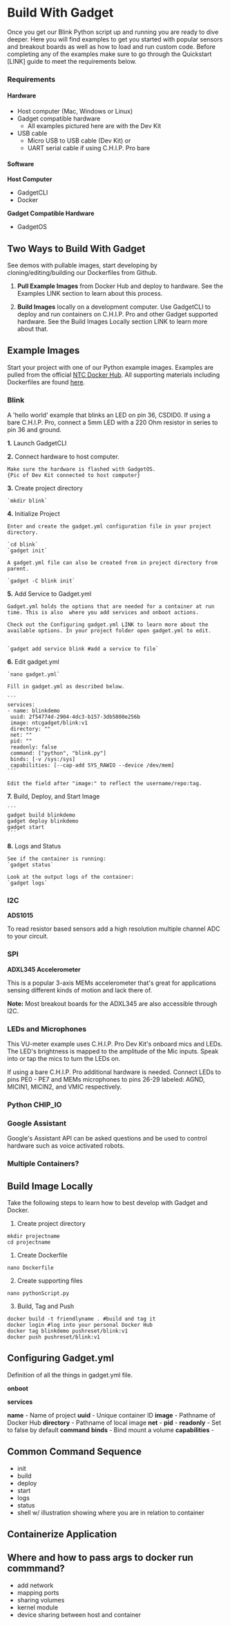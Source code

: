 # Build With Gadget 

Once you get our Blink Python script up and running you are ready to dive deeper. Here you will find examples to get you started with popular sensors and breakout boards as well as how to load and run custom code. Before completing any of the examples make sure to go through the Quickstart [LINK] guide to meet the requirements below. 

### Requirements

#### Hardware

* Host computer (Mac, Windows or Linux)
* Gadget compatible hardware
	* All examples pictured here are with the Dev Kit
* USB cable
	* Micro USB to USB cable (Dev Kit) 
	or
	* UART serial cable if using C.H.I.P. Pro bare

#### Software

**Host Computer**

* GadgetCLI 
* Docker

**Gadget Compatible Hardware**

* GadgetOS 

## Two Ways to Build With Gadget

See demos with pullable images, start developing by cloning/editing/building our Dockerfiles from Github.

1. **Pull Example Images** from Docker Hub and deploy to hardware. See the Examples LINK section to learn about this process.

2. **Build Images** locally on a development computer. Use GadgetCLI to deploy and run containers on C.H.I.P. Pro and other Gadget supported hardware. See the Build Images Locally section LINK to learn more about that.

## Example Images

Start your project with one of our Python example images. Examples are pulled from the official [NTC Docker Hub](https://hub.docker.com/r/ntcgadget/). All supporting materials including Dockerfiles are found [here](https://github.com/NextThingCo/Gadget-Docker-Examples). 

### Blink

A 'hello world' example that blinks an LED on pin 36, CSDID0. If using a bare C.H.I.P. Pro, connect a 5mm LED with a 220 Ohm resistor in series to pin 36 and ground. 

**1.** Launch GadgetCLI

**2.** Connect hardware to host computer.

	Make sure the hardware is flashed with GadgetOS.  
	{Pic of Dev Kit connected to host computer}

**3.** Create project directory

	`mkdir blink`

**4.** Initialize Project

	Enter and create the gadget.yml configuration file in your project directory.

	`cd blink`
	`gadget init`
	
	A gadget.yml file can also be created from in project directory from parent. 
	
	`gadget -C blink init`


**5.** Add Service to Gadget.yml

	Gadget.yml holds the options that are needed for a container at run time. This is also 	where you add services and onboot actions. 

	Check out the Configuring gadget.yml LINK to learn more about the available options. In your project folder open gadget.yml to edit.  


	`gadget add service blink #add a service to file`

**6.** Edit gadget.yml

	`nano gadget.yml`
	 
	Fill in gadget.yml as described below. 
	
	```
	services:
	- name: blinkdemo
 	 uuid: 2f54774d-2904-4dc3-b157-3db5800e256b
 	 image: ntcgadget/blink:v1 
 	 directory: ""
 	 net: ""
 	 pid: ""
 	 readonly: false
 	 command: ["python", "blink.py"]
 	 binds: [-v /sys:/sys]
 	 capabilities: [--cap-add SYS_RAWIO --device /dev/mem]
	```
	
	Edit the field after "image:" to reflect the username/repo:tag.

**7.** Build, Deploy, and Start Image

	```
	gadget build blinkdemo
	gadget deploy blinkdemo
	gadget start
	```
	
**8.** Logs and Status

	See if the container is running:
	`gadget status`
	
	Look at the output logs of the container:
	`gadget logs`
	

### I2C

**ADS1015**

To read resistor based sensors add a high resolution multiple channel ADC to your circuit.

### SPI

**ADXL345 Accelerometer**

This is a popular 3-axis MEMs accelerometer that's great for applications sensing different kinds of motion and lack there of.

**Note:** Most breakout boards for the ADXL345 are also accessible through I2C.

### LEDs and Microphones
This VU-meter example uses C.H.I.P. Pro Dev Kit's onboard mics and LEDs. The LED's brightness is mapped to the amplitude of the Mic inputs. Speak into or tap the mics to turn the LEDs on. 

If using a bare C.H.I.P. Pro additional hardware is needed. Connect LEDs to pins PE0 - PE7 and MEMs microphones to pins 26-29 labeled: AGND, MICIN1, MICIN2, and VMIC respectively.

### Python CHIP_IO

###  Google Assistant
Google's Assistant API can be asked questions and be used to control hardware such as voice activated robots. 

### Multiple Containers?

## Build Image Locally

Take the following steps to learn how to best develop with Gadget and Docker. 

1. Create project directory

```
mkdir projectname
cd projectname
```

1. Create Dockerfile

```
nano Dockerfile
```

2. Create supporting files

```
nano pythonScript.py
```

3. Build, Tag and Push

```
docker build -t friendlyname . #build and tag it 
docker login #log into your personal Docker Hub
docker tag blinkdemo pushreset/blink:v1
docker push pushreset/blink:v1

```
## Configuring Gadget.yml

Definition of all the things in gadget.yml file.

**onboot**

**services**

**name** - Name of project
**uuid** - Unique container ID
**image** - Pathname of Docker Hub 
**directory** - Pathname of local image
**net** - 
**pid** -
**readonly** - Set to false by default
**command**
**binds** - Bind mount a volume
**capabilities** - 

## Common Command Sequence

* init
* build 
* deploy
* start
* logs
* status
* shell w/ illustration showing where you are in relation to container

## Containerize Application


## Where and how to pass args to docker run commmand?

* add network 
* mapping ports
* sharing volumes
* kernel module
* device sharing between host and container
